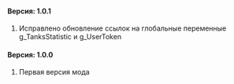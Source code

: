 ﻿#### Версия: 1.0.1
1. Исправлено обновление ссылок на глобальные переменные g_TanksStatistic и g_UserToken

#### Версия: 1.0.0
1. Первая версия мода